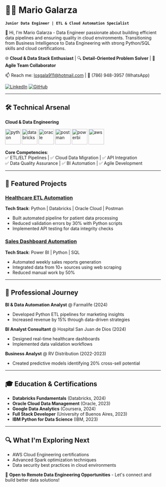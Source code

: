 # 👨‍💼 Mario Galarza
**`Junior Data Engineer | ETL & Cloud Automation Specialist`**

👋 Hi, I'm Mario Galarza - Data Engineer passionate about building efficient data pipelines and ensuring quality in cloud environments. Transitioning from Business Intelligence to Data Engineering with strong Python/SQL skills and cloud certifications.

🌐 **Cloud & Data Stack Enthusiast** | 🔍 **Detail-Oriented Problem Solver** | 🚀 **Agile Team Collaborator**

📫 Reach me: [losgala911@hotmail.com](mailto:losgala911@hotmail.com) | 📱 (786) 948-3957 (WhatsApp)

[![LinkedIn](https://img.shields.io/badge/LinkedIn-Data_Engineer_Profile-blue?logo=linkedin&style=for-the-badge)](https://www.linkedin.com/in/losgala/)
[![GitHub](https://img.shields.io/badge/GitHub-Data_Projects-black?logo=github&style=for-the-badge)](https://github.com/LosGala)

---

## 🛠️ Technical Arsenal

**Cloud & Data Engineering**  
<p align="left">
  <img alt="python" width="50px" src="https://cdn.jsdelivr.net/gh/devicons/devicon@latest/icons/python/python-original.svg" />
  <img alt="databricks" width="50px" src="https://www.vectorlogo.zone/logos/databricks/databricks-icon.svg" />
  <img alt="oracle" width="50px" src="https://cdn.jsdelivr.net/gh/devicons/devicon@latest/icons/oracle/oracle-original.svg" />
  <img alt="postman" width="50px" src="https://www.vectorlogo.zone/logos/getpostman/getpostman-icon.svg" />
  <img alt="powerbi" width="50px" src="https://upload.wikimedia.org/wikipedia/commons/c/cf/New_Power_BI_Logo.svg" />
  <img alt="aws" width="50px" src="https://cdn.jsdelivr.net/gh/devicons/devicon@latest/icons/amazonwebservices/amazonwebservices-original.svg" />
</p>

**Core Competencies**:  
✅ ETL/ELT Pipelines | ✅ Cloud Data Migration | ✅ API Integration  
✅ Data Quality Assurance | ✅ BI Automation | ✅ Agile Development

---

## 🚀 Featured Projects

### [Healthcare ETL Automation](https://github.com/LosGala/healthcare-etl)
**Tech Stack**: Python | Databricks | Oracle Cloud | Postman  
- Built automated pipeline for patient data processing
- Reduced validation errors by 30% with Python scripts
- Implemented API testing for data integrity checks

### [Sales Dashboard Automation](https://github.com/LosGala/sales-automation)
**Tech Stack**: Power BI | Python | SQL  
- Automated weekly sales reports generation
- Integrated data from 10+ sources using web scraping
- Reduced manual work by 50%

---

## 💼 Professional Journey

**BI & Data Automation Analyst** @ Farmalife (2024)  
- Developed Python ETL pipelines for marketing insights
- Increased revenue by 15% through data-driven strategies

**BI Analyst Consultant** @ Hospital San Juan de Dios (2024)  
- Designed real-time healthcare dashboards
- Implemented data validation workflows

**Business Analyst** @ RV Distribution (2022-2023)  
- Created predictive models identifying 20% cross-sell potential

---

## 🎓 Education & Certifications

- **Databricks Fundamentals** (Databricks, 2024)
- **Oracle Cloud Data Management** (Oracle, 2023)
- **Google Data Analytics** (Coursera, 2024)
- **Full Stack Developer** (University of Buenos Aires, 2023)
- **IBM Python for Data Science** (IBM, 2023)

---

## 🔍 What I'm Exploring Next
- AWS Cloud Engineering certifications
- Advanced Spark optimization techniques
- Data security best practices in cloud environments

🌟 **Open to Remote Data Engineering Opportunities** - Let's connect and build better data solutions!
